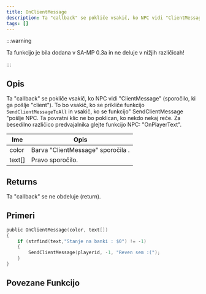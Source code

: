 ```yaml
---
title: OnClientMessage
description: Ta "callback" se pokliče vsakič, ko NPC vidi "ClientMessage"
tags: []
---
```


:::warning

Ta funkcijo je bila dodana v SA-MP 0.3a in ne deluje v nižjih različicah!

:::

## Opis

Ta "callback" se pokliče vsakič, ko NPC vidi "ClientMessage" (sporočilo, ki ga pošlje "client"). To bo vsakič, ko se prikliče funkcijo `SendClientMessageToAll` in vsakič, ko se funkcijo" SendClientMessage "pošlje NPC. Ta povratni klic ne bo poklican, ko nekdo nekaj reče. Za besedilno različico predvajalnika glejte funkcijo NPC: "OnPlayerText".

| Ime    | Opis                                 |
| ------ | ------------------------------------ |
| color  | Barva "ClientMessage" sporočila .    |
| text[] | Pravo sporočilo.                     |

## Returns

Ta "callback" se ne obdeluje (return).

## Primeri

```c
public OnClientMessage(color, text[])
{
    if (strfind(text,"Stanje na banki : $0") != -1)
    {
        SendClientMessage(playerid, -1, "Reven sem :(");
    }
}
```

## Povezane Funkcijo
